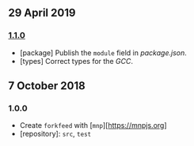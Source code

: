 ## 29 April 2019

### [1.1.0](https://github.com/contexttesting/forkfeed/compare/v1.0.0...v1.1.0)

- [package] Publish the `module` field in _package.json_.
- [types] Correct types for the _GCC_.

## 7 October 2018

### 1.0.0

- Create `forkfeed` with [`mnp`][https://mnpjs.org]
- [repository]: `src`, `test`
